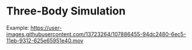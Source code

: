 # Three-Body Simulation

Example: https://user-images.githubusercontent.com/13723264/107886455-94dc2480-6ec5-11eb-9312-625e65951e40.mov
